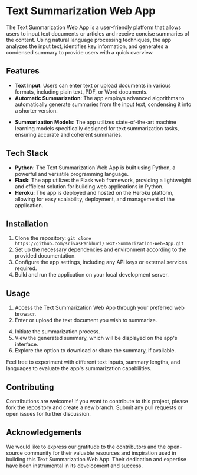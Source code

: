 # Text Summarization Web App

The Text Summarization Web App is a user-friendly platform that allows users to input text documents or articles and receive concise summaries of the content. Using natural language processing techniques, the app analyzes the input text, identifies key information, and generates a condensed summary to provide users with a quick overview.

## Features

- **Text Input**: Users can enter text or upload documents in various formats, including plain text, PDF, or Word documents.
- **Automatic Summarization**: The app employs advanced algorithms to automatically generate summaries from the input text, condensing it into a shorter version.
<!-- - **Summary Length Control**: Users have the ability to adjust the desired length of the summary, allowing them to obtain more detailed or brief summaries according to their preference.
- **Multi-Language Support**: The app supports multiple languages, enabling users to summarize text in different languages. -->
- **Summarization Models**: The app utilizes state-of-the-art machine learning models specifically designed for text summarization tasks, ensuring accurate and coherent summaries.

## Tech Stack

- **Python**: The Text Summarization Web App is built using Python, a powerful and versatile programming language.
- **Flask**: The app utilizes the Flask web framework, providing a lightweight and efficient solution for building web applications in Python.
- **Heroku**: The app is deployed and hosted on the Heroku platform, allowing for easy scalability, deployment, and management of the application.

## Installation

1. Clone the repository: `git clone https://github.com/srivasPankhuri/Text-Summarization-Web-App.git`
2. Set up the necessary dependencies and environment according to the provided documentation.
3. Configure the app settings, including any API keys or external services required.
4. Build and run the application on your local development server.

## Usage

1. Access the Text Summarization Web App through your preferred web browser.
2. Enter or upload the text document you wish to summarize.
<!-- 3. Specify the desired length or level of detail for the summary. -->
4. Initiate the summarization process.
5. View the generated summary, which will be displayed on the app's interface.
6. Explore the option to download or share the summary, if available.

Feel free to experiment with different text inputs, summary lengths, and languages to evaluate the app's summarization capabilities.

## Contributing

Contributions are welcome! If you want to contribute to this project, please fork the repository and create a new branch. Submit any pull requests or open issues for further discussion.

<!-- ## License

This project is licensed under the [MIT License](LICENSE). You are free to use, modify, and distribute this code for personal or commercial purposes. -->

## Acknowledgements

We would like to express our gratitude to the contributors and the open-source community for their valuable resources and inspiration used in building this Text Summarization Web App. Their dedication and expertise have been instrumental in its development and success.
